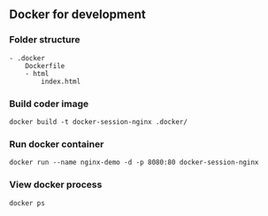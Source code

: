 ## Docker for development

### Folder structure
```
- .docker
    Dockerfile
    - html
        index.html
```
### Build coder image
```
docker build -t docker-session-nginx .docker/
```

### Run docker container
```
docker run --name nginx-demo -d -p 8080:80 docker-session-nginx
```

### View docker process
```
docker ps
```
